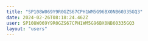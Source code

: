 ```yaml
---
title: "SP108W069Y9R0GZS67CPH1WM5G96BX0NB60335GQ3"
date: 2024-02-26T08:18:24.462Z
user: SP108W069Y9R0GZS67CPH1WM5G96BX0NB60335GQ3
layout: "users"
---
```

    